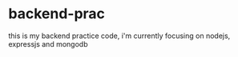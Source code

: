 # backend-prac
this is my backend practice code, i'm currently focusing on nodejs, expressjs and mongodb
